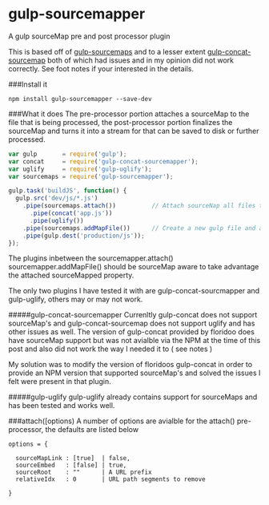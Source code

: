 gulp-sourcemapper
=================
A gulp sourceMap pre and post processor plugin

This is based off of [gulp-sourcemaps] and to a lesser extent [gulp-concat-sourcemap] both of which had issues and in my opinion did not work correctly. See foot notes if your interested in the details. 

###Install it 
```
npm install gulp-sourcemapper --save-dev
```
###What it does
The pre-processor portion attaches a sourceMap to the file that is being processed, the post-processor portion finalizes the sourceMap and turns it into a stream for that can be saved to disk or further processed. 
```javascript
var gulp       = require('gulp');
var concat     = require('gulp-concat-sourcemapper');
var uglify     = require('gulp-uglify');
var sourcemaps = require('gulp-sourcemapper');

gulp.task('buildJS', function() {
  gulp.src('dev/js/*.js')
    .pipe(sourcemaps.attach())          // Attach sourceNap all files that pass throughm
      .pipe(concat('app.js'))
      .pipe(uglify())
    .pipe(sourcemaps.addMapFile())      // Create a new gulp file and add it into the pipeline 
    .pipe(gulp.dest('production/js'));
});
```

The plugins inbetween the sourcemapper.attach() sourcemapper.addMapFile() should be sourceMap aware to take advantage the attached sourceMapped property. 

The only two plugins I have tested it with are gulp-concat-sourcmapper and gulp-uglify, others may or may not work. 

#####gulp-concat-sourcemapper 
Currenltly gulp-concat does not support sourceMap's and gulp-concat-sourcemap does not support uglify and has other issues as well. The version of gulp-concat provided by floridoo does have sourceMap support but was not avialble via the NPM at the time of this post and also did not work the way I needed it to ( see notes ) 

My solution was to modify the version of floridoos gulp-concat in order to provide an NPM version that supported sourceMap's and solved the issues I felt were present in that plugin. 

#####gulp-uglify
gulp-uglify already contains support for sourceMaps and has been tested and works well. 

###attach([options) 
A number of options are avialble for the attach() pre-processor, the defaults are listed below

```
options = {

  sourceMapLink : [true]  | false,
  sourceEmbed   : [false] | true,
  sourceRoot    : ""      | A URL prefix
  relativeIdx   : 0       | URL path segments to remove 

}
```


[gulp-sourcemaps]:https://github.com/floridoo/gulp-sourcemaps
[gulp-concat-sourcemap]:https://www.npmjs.org/package/gulp-concat-sourcemap

